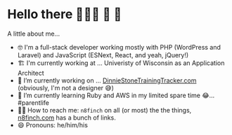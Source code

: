 # Hello there 🧔🏻‍♂️ 👋 🤖

A little about me...
- 🤓 I'm a full-stack developer working mostly with PHP (WordPress and Laravel) and JavaScript (ESNext, React, and yeah, jQuery!)
- 🏗️ I'm currently working at ... Univeristy of Wisconsin as an Application Architect
- 🔭 I’m currently working on ... [DinnieStoneTrainingTracker.com](https://DinnieStoneTrainingTracker.com) (obviously, I'm not a designer 😅)
- 🌱 I’m currently learning Ruby and AWS in my limited spare time 😂... #parentlife
- 🤙🏻 How to reach me: `n8finch` on all (or most) the the things, [n8finch.com](https://n8finch.com) has a bunch of links.
- 😄 Pronouns: he/him/his 
